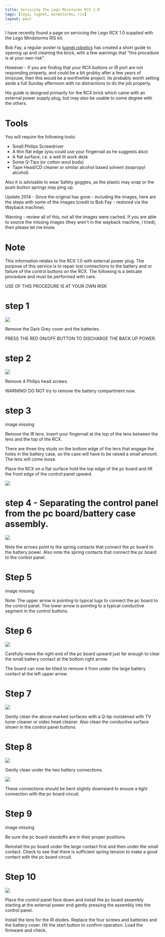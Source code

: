 ```yaml
---
title: Servicing The Lego Minstorms RCX 1.0
tags: [lego, lugnet, mindstorms, rcx]
layout: post
---
```

I have recently found a page on servicing the Lego RCX 1.0 supplied with the Lego Mindstorms RIS kit.

Bob Fay, a regular poster to <a href="http://news.lugnet.com/robotics">lugnet.robotics</a> has created a short guide to opening up and cleaning the brick, with a few warnings that "this procedure is at your own risk".

However - if you are finding that your RCX buttons or IR port are not responding properly, and could be a bit grubby after a few years of (mis)use, then this would be a worthwhile project. Its probably worth setting aside a full Sunday afternoon with no distractions to do the job properly.

His guide is designed primarily for the RCX brick which came with an external power supply plug, but may also be usable to some degree with the others.

# Tools

You will require the following tools:

* Small Philips Screwdriver
* A thin flat edge (you could use your fingernail as he suggests also)
* A flat surface, i.e. a well lit work desk
* Some Q-Tips (or cotton wool buds)
* Tape Head/CD cleaner or similar alcohol based solvent (isopropyl alcohol)

Also it is advisable to wear Safety goggles, as the plastic may snap or the push-button springs may ping up.

Update 2014 - Since the original has gone - including the images, here are the steps with some of the images (credit to Bob Fay  - restored via the Wayback machine).

Warning - review all of this, not all the images were cached. If you are able to source the missing images (they aren't in the wayback machine, I tried), then please let me know.

# Note

This information relates to the RCX 1.0 with external power plug.
The purpose of this service is to repair lost connections to the battery
and or failure of the control buttons on the RCX.
The following is a delicate procedure and must be performed with care.

USE OF THIS PROCEDURE IS AT YOUR OWN RISK

# step 1

![](/assets/2006-12-03-servicing-lego-rcx/StartFinish.jpg)

Remove the Dark Grey cover and the batteries.

PRESS THE RED ON/OFF BUTTON TO DISCHARGE THE BACK UP POWER.

# step 2

![](/assets/2006-12-03-servicing-lego-rcx/batterybox.jpg)

Remove 4 Philips head screws.

WARNING! DO NOT try to remove the battery compartment now.

# step 3

image missing

Remove the IR lens. Insert your fingernail at the top of the lens between the lens and the top of the RCX.

There are three tiny studs on the bottom edge of the lens that engage the holes in the battery case, so the case will have to be raised a small amount.
The lens will come loose.

Place the RCX on a flat surface hold the top edge of the pc board and lift the front edge of the control panel upward.

![](/assets/2006-12-03-servicing-lego-rcx/thumbnail.jpg)

# step 4 - Separating the control panel from the pc board/battery case assembly.

![](/assets/2006-12-03-servicing-lego-rcx/boardview2.jpg)

Note the arrows point to the spring contacts that connect the pc board to the battery power.
Also note the spring contacts that connect the pc board to the control panel.

# Step 5

image missing

Note: The upper arrow is pointing to typical lugs to connect the pc board to the control panel. The lower arrow is pointing to a typical conductive segment in the control buttons.

# Step 6

![](/assets/2006-12-03-servicing-lego-rcx/boardview1.jpg)

Carefully move the right end of the pc board upward just far enough to clear the small battery contact at the bottom right arrow.

The board can now be tilted to remove it from under the large battery contact at the left upper arrow.

# Step 7

![](/assets/2006-12-03-servicing-lego-rcx/boardalone.jpg)

Gently clean the above marked surfaces with a Q-tip moistened with TV tuner cleaner or video head cleaner. Also clean the conductive surface shown in the control panel buttons.

# Step 8

![](/assets/2006-12-03-servicing-lego-rcx/batteryconnections.jpg)

Gently clean under the two battery connections.

![](/assets/2006-12-03-servicing-lego-rcx/springs.jpg)

These connections should be bent slightly downward to ensure a tight connection with the pc board circuit.

# Step 9

image missing

Be sure the pc board standoffs are in their proper positions.

Reinstall the pc board under the large contact first and then under the small contact. Check to see that there is sufficient spring tension to make a good contact with the pc board circuit.

# Step 10

![](/assets/2006-12-03-servicing-lego-rcx/reassy2.jpg)

Place the control panel face down and install the pc board assembly starting at the external power end gently pressing the assembly into the control panel.

Install the lens for the IR diodes.
Replace the four screws and batteries and the battery cover.
Hit the start button to confirm operation.
Load the firmware and check.

